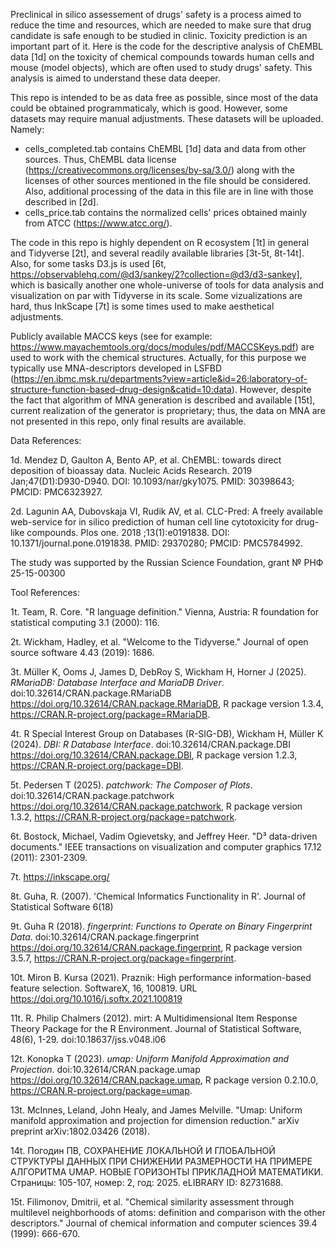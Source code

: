 Preclinical in silico assessement of drugs' safety is a process aimed to reduce the time and resources, which are needed to make sure that drug candidate is safe enough to be studied in clinic. Toxicity prediction is an important part of it. Here is the code for the descriptive analysis of ChEMBL data [1d] on the toxicity of chemical compounds towards human cells and mouse (model objects), which are often used to study drugs' safety. This analysis is aimed to understand these data deeper.


This repo is intended to be as data free as possible, since most of the data could be obtained programmaticaly, which is good.
However, some datasets may require manual adjustments. These datasets will be uploaded.
Namely:
- cells_completed.tab contains ChEMBL [1d] data and data from other sources. Thus, ChEMBL data license (https://creativecommons.org/licenses/by-sa/3.0/) along with the licenses of other sources mentioned in the file should be considered. Also, additional processing of the data in this file are in line with those described in [2d].
- cells_price.tab contains the normalized cells' prices obtained mainly from ATCC (https://www.atcc.org/). 



The code in this repo is highly dependent on R ecosystem [1t] in general and Tidyverse [2t], and several readily available libraries [3t-5t, 8t-14t]. Also, for some tasks D3.js is used [6t, https://observablehq.com/@d3/sankey/2?collection=@d3/d3-sankey], which is basically another one whole-universe of tools for data analysis and visualization on par with Tidyverse in its scale. Some vizualizations are hard, thus InkScape [7t] is some times used to make aesthetical adjustments.

Publicly available MACCS keys (see for example: https://www.mayachemtools.org/docs/modules/pdf/MACCSKeys.pdf) are used to work with the chemical structures. Actually, for this purpose we typically use MNA-descriptors developed in LSFBD (https://en.ibmc.msk.ru/departments?view=article&id=26:laboratory-of-structure-function-based-drug-design&catid=10:data). However, despite the fact that algorithm of MNA generation is described and available [15t], current realization of the generator is proprietary; thus, the data on MNA are not presented in this repo, only final results are available. 

Data References:

1d. Mendez D, Gaulton A, Bento AP, et al. ChEMBL: towards direct deposition of bioassay data. Nucleic Acids Research. 2019 Jan;47(D1):D930-D940. DOI: 10.1093/nar/gky1075. PMID: 30398643; PMCID: PMC6323927.

2d. Lagunin AA, Dubovskaja VI, Rudik AV, et al. CLC-Pred: A freely available web-service for in silico prediction of human cell line cytotoxicity for drug-like compounds. Plos one. 2018 ;13(1):e0191838. DOI: 10.1371/journal.pone.0191838. PMID: 29370280; PMCID: PMC5784992.

The study was supported by the Russian Science Foundation, grant № РНФ 25-15-00300

Tool References:

1t. Team, R. Core. "R language definition." Vienna, Austria: R foundation for statistical computing 3.1 (2000): 116.

2t. Wickham, Hadley, et al. "Welcome to the Tidyverse." Journal of open source software 4.43 (2019): 1686.

3t. Müller K, Ooms J, James D, DebRoy S, Wickham H, Horner J (2025). _RMariaDB: Database Interface and MariaDB Driver_. doi:10.32614/CRAN.package.RMariaDB <https://doi.org/10.32614/CRAN.package.RMariaDB>, R package version 1.3.4, <https://CRAN.R-project.org/package=RMariaDB>.

4t. R Special Interest Group on Databases (R-SIG-DB), Wickham H, Müller K (2024). _DBI: R Database Interface_. doi:10.32614/CRAN.package.DBI <https://doi.org/10.32614/CRAN.package.DBI>, R package version 1.2.3, <https://CRAN.R-project.org/package=DBI>.

5t. Pedersen T (2025). _patchwork: The Composer of Plots_. doi:10.32614/CRAN.package.patchwork <https://doi.org/10.32614/CRAN.package.patchwork>, R package version 1.3.2, <https://CRAN.R-project.org/package=patchwork>.

6t. Bostock, Michael, Vadim Ogievetsky, and Jeffrey Heer. "D³ data-driven documents." IEEE transactions on visualization and computer graphics 17.12 (2011): 2301-2309.

7t. https://inkscape.org/

8t. Guha, R. (2007). 'Chemical Informatics Functionality in R'. Journal of Statistical Software 6(18)

9t. Guha R (2018). _fingerprint: Functions to Operate on Binary Fingerprint Data_.
  doi:10.32614/CRAN.package.fingerprint
  <https://doi.org/10.32614/CRAN.package.fingerprint>, R package version 3.5.7,
  <https://CRAN.R-project.org/package=fingerprint>.

10t. Miron B. Kursa (2021). Praznik: High performance information-based feature selection.
  SoftwareX, 16, 100819. URL https://doi.org/10.1016/j.softx.2021.100819

11t. R. Philip Chalmers (2012). mirt: A Multidimensional Item Response Theory Package for
  the R Environment. Journal of Statistical Software, 48(6), 1-29.
  doi:10.18637/jss.v048.i06

12t. Konopka T (2023). _umap: Uniform Manifold Approximation and Projection_.
  doi:10.32614/CRAN.package.umap <https://doi.org/10.32614/CRAN.package.umap>, R
  package version 0.2.10.0, <https://CRAN.R-project.org/package=umap>.

13t. McInnes, Leland, John Healy, and James Melville. "Umap: Uniform manifold approximation and projection for dimension reduction." arXiv preprint arXiv:1802.03426 (2018).

14t. Погодин ПВ,  СОХРАНЕНИЕ ЛОКАЛЬНОЙ И ГЛОБАЛЬНОЙ СТРУКТУРЫ ДАННЫХ ПРИ СНИЖЕНИИ РАЗМЕРНОСТИ НА ПРИМЕРЕ АЛГОРИТМА UMAP.  НОВЫЕ ГОРИЗОНТЫ ПРИКЛАДНОЙ МАТЕМАТИКИ. Страницы: 105-107, номер: 2, год: 2025.  eLIBRARY ID: 82731688.

15t. Filimonov, Dmitrii, et al. "Chemical similarity assessment through multilevel neighborhoods of atoms: definition and comparison with the other descriptors." Journal of chemical information and computer sciences 39.4 (1999): 666-670.
